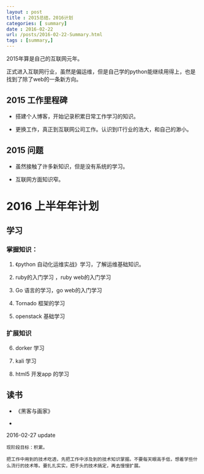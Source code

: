 ```yaml
---
layout : post
title : 2015总结，2016计划
categories: [ summary] 
date : 2016-02-22
url: /posts/2016-02-22-Summary.html 
tags : [summary,]
---
```


2015年算是自己的互联网元年。

正式进入互联网行业，虽然是偏运维，但是自己学的python能继续用得上，也是找到了除了web的一条新方向。
<!-- more -->
## 2015 工作里程碑

- 搭建个人博客，开始记录积累日常工作学习的知识。

- 更换工作，真正到互联网公司工作。认识到IT行业的浩大，和自己的渺小。

## 2015 问题

- 虽然接触了许多新知识，但是没有系统的学习。

- 互联网方面知识窄。


# 2016 上半年年计划

## 学习

### 掌握知识：

1. 《python 自动化运维实战》学习，了解运维基础知识。

2. ruby的入门学习 ，ruby web的入门学习 

3. Go 语言的学习，go web的入门学习

4. Tornado 框架的学习 

5. openstack 基础学习 

### 扩展知识

6. dorker 学习

7. kali 学习

8. html5 开发app 的学习

## 读书

- 《黑客与画家》

- 

2016-02-27 update 

    现阶段目标：积累。
    
    把工作中用到的技术吃透，先把工作中涉及到的技术知识掌握。不要每天眼高手低，想着学些什么流行的技术等。要扎扎实实，把手头的技术搞定，再去慢慢扩展。
    
